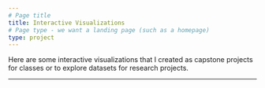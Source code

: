 ```yaml
---
# Page title
title: Interactive Visualizations
# Page type - we want a landing page (such as a homepage)
type: project
---
```

Here are some interactive visualizations that I created as capstone projects for classes or to explore datasets for research projects.
<hr>
